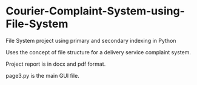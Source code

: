 # Courier-Complaint-System-using-File-System
File System project using primary and secondary indexing in Python

Uses the concept of file structure for a delivery service complaint system.

Project report is in docx and pdf format.

page3.py is the main GUI file.
